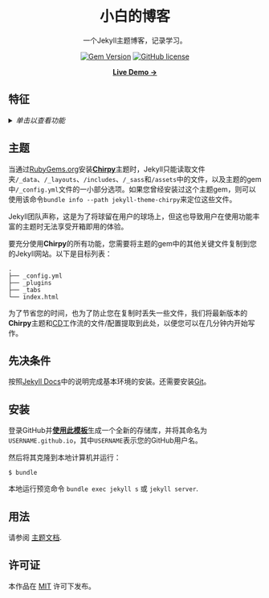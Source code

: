 <div align="center">

  # 小白的博客

  一个Jekyll主题博客，记录学习。

  [![Gem Version](https://img.shields.io/gem/v/jekyll-theme-chirpy)](https://rubygems.org/gems/jekyll-theme-chirpy) [![GitHub license](https://img.shields.io/github/license/cotes2020/chirpy-starter.svg?color=blue)][mit]

  [**Live Demo →**][demo]

</div>

## 特征

<details>
  <summary>
    <i>单击以查看功能</i>
  </summary>
  <p>

  - 亮/暗主题模式
  - 本地化的UI语言
  - 置顶帖子
  - 分级类别
  - 热门标签
  - 目录
  - 帖子的最后修改日期
  - 语法高亮
  - 数学表达式
  - Mermaid 图和流程图
  - 亮/暗模式图像
  - 嵌入视频
  - Disqus / Utterances / Giscus 评论
  - 搜索
  - Atom源
  - 谷歌分析
  - SEO和性能优化
  
  </p>
</details>

## 主题

当通过[RubyGems.org][gem]安装[**Chirpy**][chirpy]主题时，Jekyll只能读取文件夹`/_data`、`/_layouts`、`/includes`、`/_sass`和`/assets`中的文件，以及主题的gem中`/_config.yml`文件的一小部分选项。如果您曾经安装过这个主题gem，则可以使用该命令`bundle info --path jekyll-theme-chirpy`来定位这些文件。

Jekyll团队声称，这是为了将球留在用户的球场上，但这也导致用户在使用功能丰富的主题时无法享受开箱即用的体验。

要充分使用**Chirpy**的所有功能，您需要将主题的gem中的其他关键文件复制到您的Jekyll网站。以下是目标列表：

```shell
.
├── _config.yml
├── _plugins
├── _tabs
└── index.html
```

为了节省您的时间，也为了防止您在复制时丢失一些文件，我们将最新版本的**Chirpy**主题和[CD][CD]工作流的文件/配置提取到此处，以便您可以在几分钟内开始写作。

## 先决条件

按照[Jekyll Docs](https://jekyllrb.com/docs/installation/)中的说明完成基本环境的安装。还需要安装[Git](https://git-scm.com/)。

## 安装

登录GitHub并[**使用此模板**][use-template]生成一个全新的存储库，并将其命名为`USERNAME.github.io`，其中`USERNAME`表示您的GitHub用户名。

然后将其克隆到本地计算机并运行：

```
$ bundle
```

本地运行预览命令 `bundle exec jekyll s` 或 `jekyll server`.

## 用法

请参阅 [主题文档](https://github.com/cotes2020/jekyll-theme-chirpy#documentation).

## 许可证

本作品在 [MIT][mit] 许可下发布。

[demo]: https://fnoobt.github.io
[gem]: https://rubygems.org/gems/jekyll-theme-chirpy
[chirpy]: https://github.com/cotes2020/jekyll-theme-chirpy/
[use-template]: https://github.com/cotes2020/chirpy-starter/generate
[CD]: https://en.wikipedia.org/wiki/Continuous_deployment
[mit]: https://github.com/cotes2020/chirpy-starter/blob/master/LICENSE
